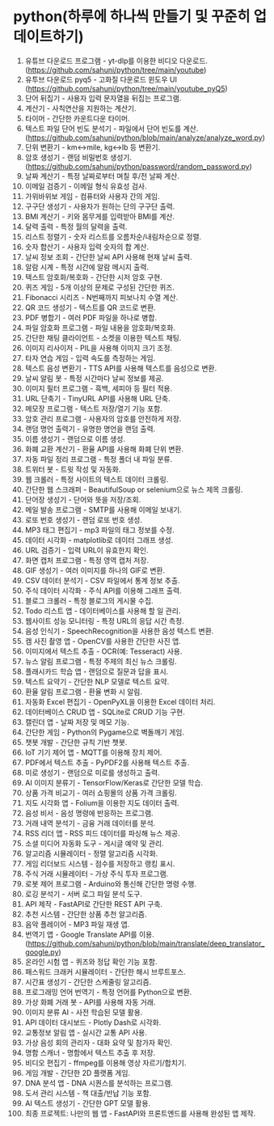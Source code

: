 # python(하루에 하나씩 만들기 및 꾸준히 업데이트하기)

1. 유튜브 다운로드 프로그램 - yt-dlp를 이용한 비디오 다운로드. (https://github.com/sahuni/python/tree/main/youtube)
2. 유투브 다운로드 pyq5 - 고화질 다운로드 윈도우 UI (https://github.com/sahuni/python/tree/main/youtube_pyQ5)
3. 단어 뒤집기 - 사용자 입력 문자열을 뒤집는 프로그램.
4. 계산기 - 사칙연산을 지원하는 계산기.
5. 타이머 - 간단한 카운트다운 타이머.
6. 텍스트 파일 단어 빈도 분석기 - 파일에서 단어 빈도를 계산. (https://github.com/sahuni/python/blob/main/analyze/analyze_word.py)
7. 단위 변환기 - km↔mile, kg↔lb 등 변환기.
8. 암호 생성기 - 랜덤 비밀번호 생성기.(https://github.com/sahuni/python/password/random_password.py)
9. 날짜 계산기 - 특정 날짜로부터 며칠 후/전 날짜 계산.
10. 이메일 검증기 - 이메일 형식 유효성 검사.
11. 가위바위보 게임 - 컴퓨터와 사용자 간의 게임.
12. 구구단 생성기 - 사용자가 원하는 단의 구구단 출력.
13. BMI 계산기 - 키와 몸무게를 입력받아 BMI를 계산.
14. 달력 출력 - 특정 월의 달력을 출력.
15. 리스트 정렬기 - 숫자 리스트를 오름차순/내림차순으로 정렬.
16. 숫자 합산기 - 사용자 입력 숫자의 합 계산.
17. 날씨 정보 조회 - 간단한 날씨 API 사용해 현재 날씨 출력.
18. 알람 시계 - 특정 시간에 알람 메시지 출력.
19. 텍스트 암호화/복호화 - 간단한 시저 암호 구현.
20. 퀴즈 게임 - 5개 이상의 문제로 구성된 간단한 퀴즈.
21. Fibonacci 시리즈 - N번째까지 피보나치 수열 계산.
22. QR 코드 생성기 - 텍스트를 QR 코드로 변환.
23. PDF 병합기 - 여러 PDF 파일을 하나로 병합.
24. 파일 암호화 프로그램 - 파일 내용을 암호화/복호화.
25. 간단한 채팅 클라이언트 - 소켓을 이용한 텍스트 채팅.
26. 이미지 리사이저 - PIL을 사용해 이미지 크기 조정.
27. 타자 연습 게임 - 입력 속도를 측정하는 게임.
28. 텍스트 음성 변환기 - TTS API를 사용해 텍스트를 음성으로 변환.
29. 날씨 알림 봇 - 특정 시간마다 날씨 정보를 제공.
30. 이미지 필터 프로그램 - 흑백, 세피아 등 필터 적용.
31. URL 단축기 - TinyURL API를 사용해 URL 단축.
32. 메모장 프로그램 - 텍스트 저장/열기 기능 포함.
33. 암호 관리 프로그램 - 사용자의 암호를 안전하게 저장.
34. 랜덤 명언 출력기 - 유명한 명언을 랜덤 출력.
35. 이름 생성기 - 랜덤으로 이름 생성.
36. 화폐 교환 계산기 - 환율 API를 사용해 화폐 단위 변환.
37. 자동 파일 정리 프로그램 - 특정 폴더 내 파일 분류.
38. 트위터 봇 - 트윗 작성 및 자동화.
39. 웹 크롤러 - 특정 사이트의 텍스트 데이터 크롤링.
40. 간단한 웹 스크래퍼 - BeautifulSoup or selenium으로 뉴스 제목 크롤링.
41. 단어장 생성기 - 단어와 뜻을 저장/조회.
42. 메일 발송 프로그램 - SMTP를 사용해 이메일 보내기.
43. 로또 번호 생성기 - 랜덤 로또 번호 생성.
44. MP3 태그 편집기 - mp3 파일의 태그 정보를 수정.
45. 데이터 시각화 - matplotlib로 데이터 그래프 생성.
46. URL 검증기 - 입력 URL이 유효한지 확인.
47. 화면 캡처 프로그램 - 특정 영역 캡처 저장.
48. GIF 생성기 - 여러 이미지를 하나의 GIF로 변환.
49. CSV 데이터 분석기 - CSV 파일에서 통계 정보 추출.
50. 주식 데이터 시각화 - 주식 API를 이용해 그래프 출력.
51. 블로그 크롤러 - 특정 블로그의 게시물 수집.
52. Todo 리스트 앱 - 데이터베이스를 사용해 할 일 관리.
53. 웹사이트 성능 모니터링 - 특정 URL의 응답 시간 측정.
54. 음성 인식기 - SpeechRecognition을 사용한 음성 텍스트 변환.
55. 캠 사진 촬영 앱 - OpenCV를 사용한 간단한 사진 앱.
56. 이미지에서 텍스트 추출 - OCR(예: Tesseract) 사용.
57. 뉴스 알림 프로그램 - 특정 주제의 최신 뉴스 크롤링.
58. 플래시카드 학습 앱 - 랜덤으로 질문과 답을 표시.
59. 텍스트 요약기 - 간단한 NLP 모델로 텍스트 요약.
60. 환율 알림 프로그램 - 환율 변화 시 알림.
61. 자동화 Excel 편집기 - OpenPyXL을 이용한 Excel 데이터 처리.
62. 데이터베이스 CRUD 앱 - SQLite로 CRUD 기능 구현.
63. 캘린더 앱 - 날짜 저장 및 메모 기능.
64. 간단한 게임 - Python의 Pygame으로 벽돌깨기 게임.
65. 챗봇 개발 - 간단한 규칙 기반 챗봇.
66. IoT 기기 제어 앱 - MQTT를 이용해 장치 제어.
67. PDF에서 텍스트 추출 - PyPDF2를 사용해 텍스트 추출.
68. 미로 생성기 - 랜덤으로 미로를 생성하고 출력.
69. AI 이미지 분류기 - TensorFlow/Keras로 간단한 모델 학습.
70. 상품 가격 비교기 - 여러 쇼핑몰의 상품 가격 크롤링.
71. 지도 시각화 앱 - Folium을 이용한 지도 데이터 출력.
72. 음성 비서 - 음성 명령에 반응하는 프로그램.
73. 거래 내역 분석기 - 금융 거래 데이터를 분석.
74. RSS 리더 앱 - RSS 피드 데이터를 파싱해 뉴스 제공.
75. 소셜 미디어 자동화 도구 - 게시글 예약 및 관리.
76. 알고리즘 시뮬레이터 - 정렬 알고리즘 시각화.
77. 게임 리더보드 시스템 - 점수를 저장하고 랭킹 표시.
78. 주식 거래 시뮬레이터 - 가상 주식 투자 프로그램.
79. 로봇 제어 프로그램 - Arduino와 통신해 간단한 명령 수행.
80. 로깅 분석기 - 서버 로그 파일 분석 도구.
81. API 제작 - FastAPI로 간단한 REST API 구축.
82. 추천 시스템 - 간단한 상품 추천 알고리즘.
83. 음악 플레이어 - MP3 파일 재생 앱.
84. 번역기 앱 - Google Translate API를 이용. (https://github.com/sahuni/python/blob/main/translate/deep_translator_google.py)
85. 온라인 시험 앱 - 퀴즈와 정답 확인 기능 포함.
86. 패스워드 크래커 시뮬레이터 - 간단한 해시 브루트포스.
87. 시간표 생성기 - 간단한 스케줄링 알고리즘.
88. 프로그래밍 언어 번역기 - 특정 언어를 Python으로 변환.
89. 가상 화폐 거래 봇 - API를 사용해 자동 거래.
90. 이미지 분류 AI - 사전 학습된 모델 활용.
91. API 데이터 대시보드 - Plotly Dash로 시각화.
92. 교통정보 알림 앱 - 실시간 교통 API 사용.
93. 가상 음성 회의 관리자 - 대화 요약 및 참가자 확인.
94. 명함 스캐너 - 명함에서 텍스트 추출 후 저장.
95. 비디오 편집기 - ffmpeg를 이용해 영상 자르기/합치기.
96. 게임 개발 - 간단한 2D 플랫폼 게임.
97. DNA 분석 앱 - DNA 시퀀스를 분석하는 프로그램.
98. 도서 관리 시스템 - 책 대출/반납 기능 포함.
99. AI 텍스트 생성기 - 간단한 GPT 모델 활용.
100. 최종 프로젝트: 나만의 웹 앱 - FastAPI와 프론트엔드를 사용해 완성된 앱 제작.
